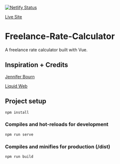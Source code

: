[![Netlify Status](https://api.netlify.com/api/v1/badges/a5514ac9-34b5-42e4-8b77-a91e87504bfc/deploy-status)](https://app.netlify.com/sites/freelance-rate-calculator/deploys)

[Live Site](https://freelance-rate-calculator.netlify.com/)

# Freelance-Rate-Calculator
A freelance rate calculator built with Vue.

## Inspiration + Credits
[Jennifer Bourn](https://jenniferbourn.com/calculate-freelance-hourly-rate/)

[Liquid Web](https://www.liquidweb.com/blog/understanding-worth-calculate-minimum-hourly-rate/)

## Project setup
```
npm install
```

### Compiles and hot-reloads for development
```
npm run serve
```

### Compiles and minifies for production (/dist)
```
npm run build
```